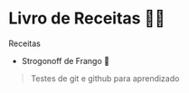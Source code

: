 # Livro de Receitas :man_cook:

Receitas

- Strogonoff de Frango :chicken:





> Testes de git e github para aprendizado
